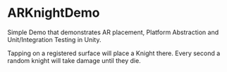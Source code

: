 # ARKnightDemo

Simple Demo that demonstrates AR placement, Platform Abstraction and Unit/Integration Testing in Unity.

Tapping on a registered surface will place a Knight there.
Every second a random knight will take damage until they die.
